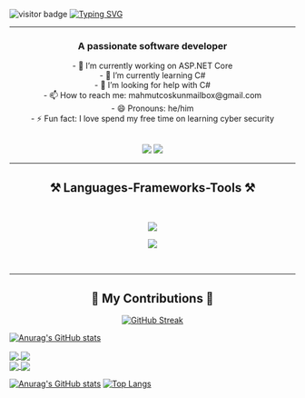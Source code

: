 ![visitor badge](https://visitor-badge.laobi.icu/badge?page_id=jwenjian.visitor-badge)
<a href="https://git.io/typing-svg"><img src="https://readme-typing-svg.demolab.com?font=Roboto&size=40&pause=1000&center=true&vCenter=true&random=false&width=1000&height=100&lines=Hi+There+👋;I'm+Mahmut!" alt="Typing SVG" /></a>
<hr>
</hr>
<p>
  <h3 align=center>
    A passionate software developer
  </h3>
  <div align=center>
    - 🔭 I’m currently working on ASP.NET Core
  </div>
  <div align=center>
    - 🌱 I’m currently learning C#
  </div>
  <div align=center>
    - 🤔 I’m looking for help with C#
  </div>
  <div align=center>
    - 📫 How to reach me: mahmutcoskunmailbox@gmail.com
  </div>
  <div align=center>
    - 😄 Pronouns: he/him
  </div>
  <div align=center>
    - ⚡ Fun fact: I love spend my free time on learning cyber security
  </div>
  <br>
</p>
<div align=center>
  <img src="https://img.shields.io/badge/Gmail-D14836?style=for-the-badge&logo=gmail&logoColor=white" />

  <img src="https://img.shields.io/badge/LinkedIn-0077B5?style=for-the-badge&logo=linkedin&logoColor=white"/>
</div>
<hr>
</hr>
<h2 align=center>
    ⚒️ Languages-Frameworks-Tools ⚒️
  </h2>
  <br>
<p align="center">
  <a href="https://skillicons.dev">
    <img src="https://skillicons.dev/icons?i=js,html,css,cs,dotnet,git,github" />
  </a>
</p>
<p align="center">
  <a href="https://skillicons.dev">
    <img src="https://skillicons.dev/icons?i=py,raspberrypi,tensorflow,unity,unreal,visualstudio,vscode,wordpress" />
  </a>
</p>
<br>
<hr>
</hr>
  <h2 align=center>
    🐍 My Contributions 🐍
  </h2>
  <div align=center>
    <a href="https://git.io/streak-stats"><img src="https://streak-stats.demolab.com?user=ctrlActrlV&theme=transparent&border_radius=9" alt="GitHub Streak" /></a>
  </div>
  
[![Anurag's GitHub stats](https://github-readme-stats.vercel.app/api?username=ctrlActrlV)](https://github.com/ctrlActrlV/github-readme-stats)

<div>
  <a href="https://github.com/anuraghazra/github-readme-stats">
  <img align="center" src="https://github-readme-stats.vercel.app/api/pin/?username=anuraghazra&repo=github-readme-stats" />
</a>
<a href="https://github.com/anuraghazra/convoychat">
  <img align="center" src="https://github-readme-stats.vercel.app/api/pin/?username=anuraghazra&repo=convoychat" />
</a>
</div>

<div>
  <a href="https://github.com/anuraghazra/github-readme-stats">
  <img align="center" src="https://github-readme-stats.vercel.app/api/pin/?username=anuraghazra&repo=github-readme-stats" />
</a>
<a href="https://github.com/anuraghazra/convoychat">
  <img align="center" src="https://github-readme-stats.vercel.app/api/pin/?username=anuraghazra&repo=convoychat" />
</a>
</div>

[![Anurag's GitHub stats](https://github-readme-stats.vercel.app/api?username=anuraghazra)](https://github.com/anuraghazra/github-readme-stats)
[![Top Langs](https://github-readme-stats.vercel.app/api/top-langs/?username=anuraghazra&layout=donut-vertical)](https://github.com/anuraghazra/github-readme-stats)
<div>
  
</div>

<!--
**ctrlActrlV/ctrlActrlV** is a ✨ _special_ ✨ repository because its `README.md` (this file) appears on your GitHub profile.

Here are some ideas to get you started:
<div>
    <a href="https://github.com/ctrlActrlV/github-readme-stats">
      <img align="center" src="https://github-readme-stats.vercel.app/api/pin/?username=ctrlActrlV&repo=github-readme-stats" />
    </a>
    <a href="https://github.com/ctrlActrlV/convoychat">
      <img align="center" src="https://github-readme-stats.vercel.app/api/pin/?username=ctrlActrlV&repo=convoychat" />
    </a>
</div>

[![GitHub Streak](https://streak-stats.demolab.com/?user=ctrlActrlV)](https://git.io/streak-stats)  


- 🔭 I’m currently working on ...
- 🌱 I’m currently learning ...
- 👯 I’m looking to collaborate on ...
- 🤔 I’m looking for help with ...
- 💬 Ask me about ...
- 📫 How to reach me: ...
- 😄 Pronouns: ...
- ⚡ Fun fact: ...

  [![My Skills](https://skillicons.dev/icons?i=js,html,css,cs,dotnet,git,github,py,raspberrypi,tensorflow,unity,unreal,visualstudio,vscode,wordpress)](https://skillicons.dev)


[![GitHub Streak](https://streak-stats.demolab.com/?user=DenverCoder1&theme=dark)](https://git.io/streak-stats)

[![My Skills](https://skillicons.dev/icons?i=js,html,css,cs,dotnet,git,github,py,raspberrypi,tensorflow,unity,unreal,visualstudio,vscode,wordpress)](https://skillicons.dev)

[![Typing SVG](https://readme-typing-svg.demolab.com/?lines=Hi+There;My+name+is+Mahmut)](https://git.io/typing-svg)
-->
